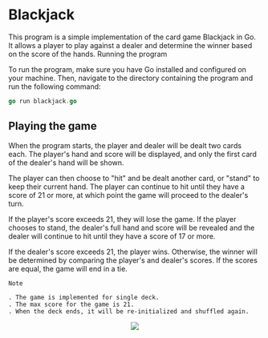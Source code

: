 # Blackjack

This program is a simple implementation of the card game Blackjack in Go. It allows a player to play against a dealer and determine the winner based on the score of the hands.
Running the program

To run the program, make sure you have Go installed and configured on your machine. Then, navigate to the directory containing the program and run the following command:

```go
go run blackjack.go
```

## Playing the game

When the program starts, the player and dealer will be dealt two cards each. The player's hand and score will be displayed, and only the first card of the dealer's hand will be shown.

The player can then choose to "hit" and be dealt another card, or "stand" to keep their current hand. The player can continue to hit until they have a score of 21 or more, at which point the game will proceed to the dealer's turn.

If the player's score exceeds 21, they will lose the game. If the player chooses to stand, the dealer's full hand and score will be revealed and the dealer will continue to hit until they have a score of 17 or more.

If the dealer's score exceeds 21, the player wins. Otherwise, the winner will be determined by comparing the player's and dealer's scores. If the scores are equal, the game will end in a tie.

    Note

    . The game is implemented for single deck.
    . The max score for the game is 21.
    . When the deck ends, it will be re-initialized and shuffled again.

<p align="center"><img src="https://user-images.githubusercontent.com/60783263/214822283-8a90907c-d83e-45f7-b525-ae20cf62c495.png" /></p>
